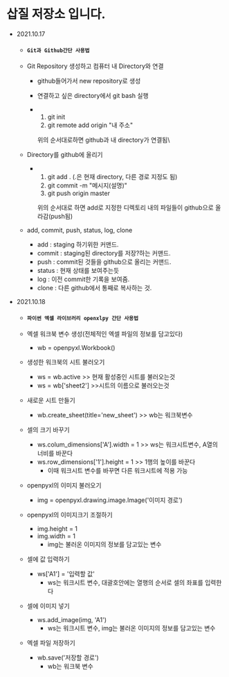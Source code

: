 # 삽질 저장소 입니다.

* 2021.10.17

  * #### `Git과 Github간단 사용법`

  * Git Repository 생성하고 컴퓨터 내 Directory와 연결

    * github들어가서 new repository로 생성

    * 연결하고 싶은 directory에서 git bash 실행
  
    * 1. git init
      2. git remote add origin "내 주소"

      위의 순서대로하면 github과 내 directory가 연결됨\

  * Directory를 github에 올리기
  
    * 1. git add . (.은 현재 directory, 다른 경로 지정도 됨)
      2. git commit -m "메시지(설명)"
      3. git push origin master

      위의 순서대로 하면 add로 지정한 디렉토리 내의 파일들이 github으로 올라감(push됨)

  * add, commit, push, status, log, clone
  
    * add : staging 하기위한 커맨드.
    * commit : staging된 directory를 저장?하는 커맨드.
    * push : commit된 것들을 github으로 올리는 커맨드.
    * status : 현재 상태를 보여주는듯
    * log : 이전 commit한 기록을 보여줌.
    * clone : 다른 github에서 통째로 복사하는 것.
  
* 2021.10.18

  * #### `파이썬 엑셀 라이브러리 openxlpy 간단 사용법`

  * 엑셀 워크북 변수 생성(전체적인 엑셀 파일의 정보를 담고있다)

    * wb = openpyxl.Workbook()

  * 생성한 워크북의 시트 불러오기

    * ws = wb.active >> 현재 활성중인 시트를 불러오는것
    * ws = wb['sheet2'] >>시트의 이름으로 불러오는것

  * 새로운 시트 만들기

    * wb.create_sheet(title='new_sheet') >> wb는 워크북변수

  * 셀의 크기 바꾸기

    * ws.colum_dimensions['A'].width = 1 >> ws는 워크시트변수, A열의 너비를 바꾼다
    * ws.row_dimensions['1'].height = 1 >> 1행의 높이를 바꾼다
      * 이때 워크시트 변수를 바꾸면 다른 워크시트에 적용 가능

  * openpyxl의 이미지 불러오기

    * img = openpyxl.drawing.image.Image('이미지 경로')

  * openpyxl의 이미지크기 조절하기

    * img.height = 1
    * img.width = 1
      * img는 불러온 이미지의 정보를 담고있는 변수

  * 셀에 값 입력하기

    * ws['A1'] = '입력할 값'
      * ws는 워크시트 변수, 대괄호안에는 열행의 순서로 셀의 좌표를 입력한다

  * 셀에 이미지 넣기

    * ws.add_image(img, 'A1')
      * ws는 워크시트 변수, img는 불러온 이미지의 정보를 담고있는 변수

  * 엑셀 파일 저장하기

    * wb.save('저장할 경로')
      * wb는 워크북 변수

